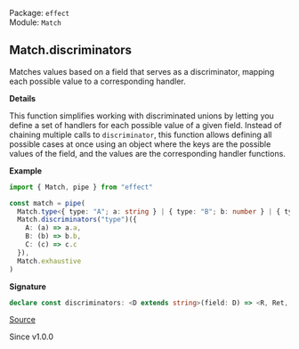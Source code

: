 Package: `effect`<br />
Module: `Match`<br />

## Match.discriminators

Matches values based on a field that serves as a discriminator, mapping each
possible value to a corresponding handler.

**Details**

This function simplifies working with discriminated unions by letting you
define a set of handlers for each possible value of a given field. Instead of
chaining multiple calls to `discriminator`, this function allows
defining all possible cases at once using an object where the keys are the
possible values of the field, and the values are the corresponding handler
functions.

**Example**

```ts
import { Match, pipe } from "effect"

const match = pipe(
  Match.type<{ type: "A"; a: string } | { type: "B"; b: number } | { type: "C"; c: boolean }>(),
  Match.discriminators("type")({
    A: (a) => a.a,
    B: (b) => b.b,
    C: (c) => c.c
  }),
  Match.exhaustive
)
```

**Signature**

```ts
declare const discriminators: <D extends string>(field: D) => <R, Ret, P extends { readonly [Tag in Types.Tags<D, R> & string]?: ((_: Extract<R, Record<D, Tag>>) => Ret) | undefined; } & { readonly [Tag in Exclude<keyof P, Types.Tags<D, R>>]: never; }>(fields: P) => <I, F, A, Pr>(self: Matcher<I, F, R, A, Pr, Ret>) => Matcher<I, Types.AddWithout<F, Extract<R, Record<D, keyof P>>>, Types.ApplyFilters<I, Types.AddWithout<F, Extract<R, Record<D, keyof P>>>>, A | ReturnType<P[keyof P] & {}>, Pr, Ret>
```

[Source](https://github.com/Effect-TS/effect/tree/main/packages/effect/src/Match.ts#L625)

Since v1.0.0